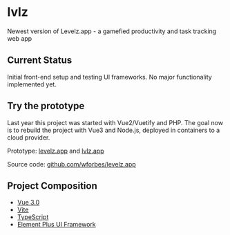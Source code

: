 # lvlz

Newest version of Levelz.app - a gamefied productivity and task tracking web app

## Current Status

Initial front-end setup and testing UI frameworks.
No major functionality implemented yet.

## Try the prototype

Last year this project was started with Vue2/Vuetify and PHP. The goal now is to rebuild the project with Vue3 and Node.js, deployed in containers to a cloud provider.

Prototype: [levelz.app](https://levelz.app) and [lvlz.app](https://lvlz.app)

Source code: [github.com/wforbes/levelz.app](https://github.com/wforbes/levelz.app)

## Project Composition

- [Vue 3.0](https://vuejs.org/)
- [Vite](https://vitejs.dev/)
- [TypeScript](https://vuejs.org/guide/typescript/overview.html)
- [Element Plus UI Framework](https://element-plus.org/en-US/)
